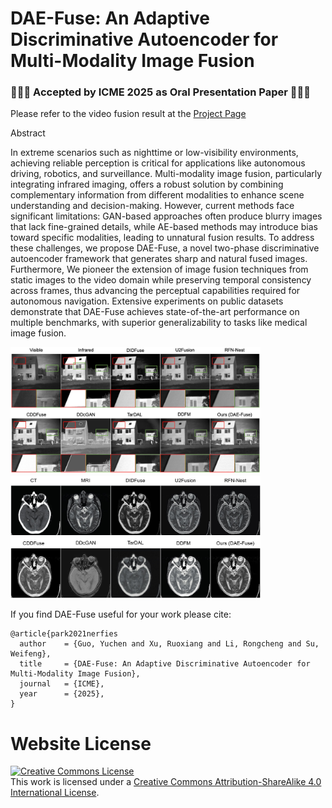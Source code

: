 # DAE-Fuse: An Adaptive Discriminative Autoencoder for Multi-Modality Image Fusion

### 🎉🎉🎉 Accepted by ICME 2025 as Oral Presentation Paper 🎉🎉🎉

Please refer to the video fusion result at the <a href="https://eurekaarrow.github.io/daefuse.github.io/" target="_blank">  Project Page </a>


Abstract

In extreme scenarios such as nighttime or low-visibility environments, achieving reliable perception is critical for applications like autonomous driving, robotics, and surveillance. Multi-modality image fusion, particularly integrating infrared imaging, offers a robust solution by combining complementary information from different modalities to enhance scene understanding and decision-making. However, current methods face significant limitations: GAN-based approaches often produce blurry images that lack fine-grained details, while AE-based methods may introduce bias toward specific modalities, leading to unnatural fusion results. To address these challenges, we propose DAE-Fuse, a novel two-phase discriminative autoencoder framework that generates sharp and natural fused images. Furthermore, We pioneer the extension of image fusion techniques from static images to the video domain while preserving temporal consistency across frames, thus advancing the perceptual capabilities required for autonomous navigation. Extensive experiments on public datasets demonstrate that DAE-Fuse achieves state-of-the-art performance on multiple benchmarks, with superior generalizability to tasks like medical image fusion.

<img src="static/images/ivif_quali.jpg" alt="IVIF qualitative results" width="400">
<img src="static/images/mif.jpg" alt="MIF results" width="400">


If you find DAE-Fuse useful for your work please cite:
```
@article{park2021nerfies
  author    = {Guo, Yuchen and Xu, Ruoxiang and Li, Rongcheng and Su, Weifeng},
  title     = {DAE-Fuse: An Adaptive Discriminative Autoencoder for Multi-Modality Image Fusion},
  journal   = {ICME},
  year      = {2025},
}
```

# Website License
<a rel="license" href="http://creativecommons.org/licenses/by-sa/4.0/"><img alt="Creative Commons License" style="border-width:0" src="https://i.creativecommons.org/l/by-sa/4.0/88x31.png" /></a><br />This work is licensed under a <a rel="license" href="http://creativecommons.org/licenses/by-sa/4.0/">Creative Commons Attribution-ShareAlike 4.0 International License</a>.

